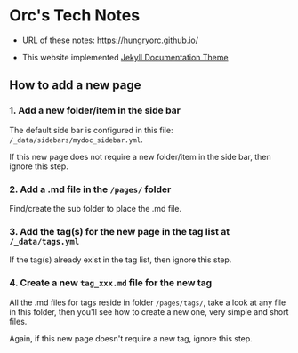 # Orc's Tech Notes

* URL of these notes: https://hungryorc.github.io/

* This website implemented [Jekyll Documentation Theme](http://idratherbewriting.com/documentation-theme-jekyll/)

## How to add a new page

### 1. Add a new folder/item in the side bar

The default side bar is configured in this file: `/_data/sidebars/mydoc_sidebar.yml`.

If this new page does not require a new folder/item in the side bar, then ignore this step.

### 2. Add a .md file in the `/pages/` folder

Find/create the sub folder to place the .md file.

### 3. Add the tag(s) for the new page in the tag list at `/_data/tags.yml`

If the tag(s) already exist in the tag list, then ignore this step. 

### 4. Create a new `tag_xxx.md` file for the new tag

All the .md files for tags reside in folder `/pages/tags/`, take a look at any file in this folder, then you'll see how to create a new one, very simple and short files.

Again, if this new page doesn't require a new tag, ignore this step.
